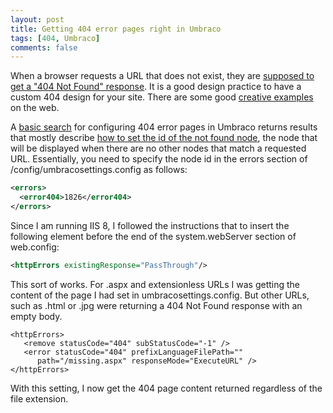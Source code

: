 ```yaml
---
layout: post
title: Getting 404 error pages right in Umbraco
tags: [404, Umbraco]
comments: false
---
```

When a browser requests a URL that does not exist, they are [supposed to get a "404 Not Found" response](https://www.w3.org/Protocols/rfc2616/rfc2616-sec10.html#sec10.4.5). It is a good design practice to have a custom 404 design for your site. There are some good [creative examples](http://designmodo.com/404-error-pages-examples/) on the web.

A [basic search](https://duckduckgo.com/?q=configuring+404+error+pages+in+umbraco) for configuring 404 error pages in Umbraco returns results that mostly describe [how to set the id of the not found node](http://our.umbraco.org/wiki/install-and-setup/configuring-404-pages), the node that will be displayed when there are no other nodes that match a requested URL. Essentially, you need to specify the node id in the errors section of /config/umbracosettings.config as follows:

```xml
<errors>
  <error404>1826</error404>
</errors>
```

Since I am running IIS 8, I followed the instructions that to insert the following element before the end of the system.webServer section of web.config:

```xml
<httpErrors existingResponse="PassThrough"/>
```

This sort of works. For .aspx and extensionless URLs I was getting the content of the page I had set in umbracosettings.config. But other URLs, such as .html or .jpg were returning a 404 Not Found response with an empty body.

```
<httpErrors>
   <remove statusCode="404" subStatusCode="-1" />
   <error statusCode="404" prefixLanguageFilePath="" 
      path="/missing.aspx" responseMode="ExecuteURL" />
</httpErrors>
```

With this setting, I now get the 404 page content returned regardless of the file extension.


